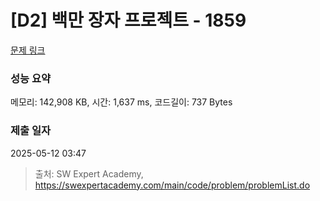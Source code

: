 # [D2] 백만 장자 프로젝트 - 1859 

[문제 링크](https://swexpertacademy.com/main/code/problem/problemDetail.do?contestProbId=AV5LrsUaDxcDFAXc) 

### 성능 요약

메모리: 142,908 KB, 시간: 1,637 ms, 코드길이: 737 Bytes

### 제출 일자

2025-05-12 03:47



> 출처: SW Expert Academy, https://swexpertacademy.com/main/code/problem/problemList.do